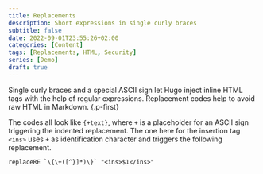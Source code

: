 ```yaml
---
title: Replacements
description: Short expressions in single curly braces
subtitle: false
date: 2022-09-01T23:55:26+02:00
categories: [Content]
tags: [Replacements, HTML, Security]
series: [Demo]
draft: true
---
```


Single curly braces and a special ASCII sign let Hugo inject inline HTML tags with the help of regular expressions. Replacement codes help to avoid raw HTML in Markdown.
{.p-first} <!--more-->

The codes all look like `{+text}`, where `+` is a placeholder for an ASCII sign triggering the indented replacement. The one here for the insertion tag `<ins>` uses `+` as identification character and triggers the following replacement.

```go-html-template
replaceRE `\{\+([^}]*)\}` "<ins>$1</ins>"
```
